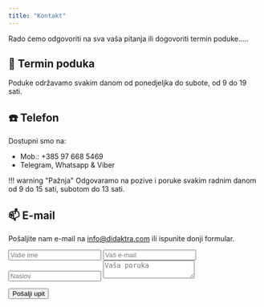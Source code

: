 ```yaml
---
title: "Kontakt"
---
```


Rado ćemo odgovoriti na sva vaša pitanja ili dogovoriti termin poduke.....

## :calendar: Termin poduka

Poduke održavamo svakim danom od ponedjeljka do subote, od 9 do 19 sati.

## :telephone: Telefon

Dostupni smo na:

- Mob.: +385 97 668 5469
- Telegram, Whatsapp & Viber

!!! warning "Pažnja"
     Odgovaramo na pozive i poruke svakim radnim danom od 9 do 15 sati, subotom do 13 sati.

## :mailbox: E-mail

Pošaljite nam e-mail na [info@didaktra.com](mailto:info@didaktra.com) ili ispunite donji formular.

<form class="contact-form" action="https://api.staticforms.xyz/submit" method="POST">
  <input class="form-control" type="text" name="name" placeholder="Vaše ime" required>
  <input class="form-control" type="email" name="email" placeholder="Vaš e-mail" required>
  <input class="form-control" type="title" name="title" placeholder="Naslov" required>
  <textarea class="form-control" name="message" placeholder="Vaša poruka" required></textarea>
  <input type="hidden" name="apiKey" value="sf_7dcm0kdb9habnh1emcekhbe3">
  <input type="hidden" name="subject" value="Nova poruka - kontakt forma">
  <input type="hidden" name="replyTo" value="@">
  <input type="hidden" name="redirectTo" value="https://didaktra.com/hvala/">

  <!-- reCAPTCHA widget -->
  <div class="g-recaptcha" data-sitekey="6Ld5-iorAAAAACi8POiWyl-4ZpSgEjZSiQIe24VS"></div>

  <button class="submit-btn" type="submit">Pošalji upit</button>

  <!-- Include reCAPTCHA JavaScript -->
  <script src="https://www.google.com/recaptcha/api.js" async defer></script>
</form>
